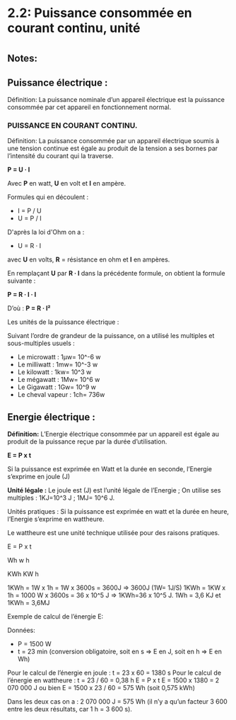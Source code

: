 
2.2: Puissance consommée en courant continu, unité
==================================================

# 

## Notes:

## Puissance électrique : 
Définition: La puissance nominale d’un appareil électrique est la puissance consommée par cet appareil en fonctionnement normal.

### PUISSANCE EN COURANT CONTINU.

Définition: La puissance consommée par un appareil électrique soumis à une tension continue est égale au produit de la tension a ses bornes par l’intensité du courant qui la traverse.

**P = U · I**

Avec **P** en watt, **U** en volt et **I** en ampère.

Formules qui en découlent : 

* I = P / U
* U = P / I
                                                                             
D'après la loi d'Ohm on a :

* U = R · I 

avec **U** en volts, **R** = résistance en ohm et **I** en ampères.

En remplaçant **U** par **R · I** dans la précédente formule, on obtient la formule suivante :

**P = R · I · I**

D’où : **P = R · I²**

Les unités de la puissance électrique :

Suivant l’ordre de grandeur de la puissance, on a utilisé les multiples et sous-multiples usuels :

* Le microwatt : 1μw= 10^-6 w
* Le milliwatt : 1mw= 10^-3 w
* Le kilowatt : 1kw= 10^3 w
* Le mégawatt : 1Mw= 10^6 w
* Le Gigawatt : 1Gw= 10^9 w
* Le cheval vapeur : 1ch= 736w

## Energie électrique : 
**Définition:** L’Energie électrique consommée par un appareil est égale au produit de la puissance reçue par la durée d’utilisation.

**E = P x t**

Si la puissance est exprimée en Watt et la durée en seconde, l’Energie s’exprime en joule (J)

**Unité légale :** Le joule est (J) est l’unité légale de l’Energie ;
On utilise ses multiples : 1KJ=10^3 J ; 1MJ= 10^6 J.

Unités pratiques : Si la puissance est exprimée en watt et la durée en heure, l’Energie s’exprime en wattheure.

Le wattheure est une unité technique utilisée pour des raisons pratiques.  
                    
E =   P x t

Wh   w     h

KWh KW   h

1KWh = 1W x 1h = 1W x 3600s = 3600J => 3600J (1W= 1J/S)
1KWh = 1KW x 1h = 1000 W x 3600s = 36 x 10^5 J => 1KWh=36 x 10^5 J.
1Wh = 3,6 KJ et 1KWh = 3,6MJ

Exemple de calcul de l’énergie E:

Données:

* P = 1500 W
* t = 23 min (conversion obligatoire, soit en s => E en J, soit en h => E en Wh)

Pour le calcul de l’énergie en joule : t = 23 x 60 = 1380 s
Pour le calcul de l’énergie en wattheure : t = 23 / 60 = 0,38 h
E = P x t
E = 1500 x 1380 = 2 070 000 J
ou bien
E = 1500 x 23 / 60 = 575 Wh (soit 0,575 kWh)

Dans les deux cas on a : 2 070 000 J = 575 Wh (il n’y a qu’un facteur 3 600 entre les deux résultats, car 1 h = 3 600 s).

